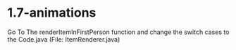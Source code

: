 # 1.7-animations

Go To The renderItemInFirstPerson function and change the switch cases to the Code.java (File: ItemRenderer.java)


